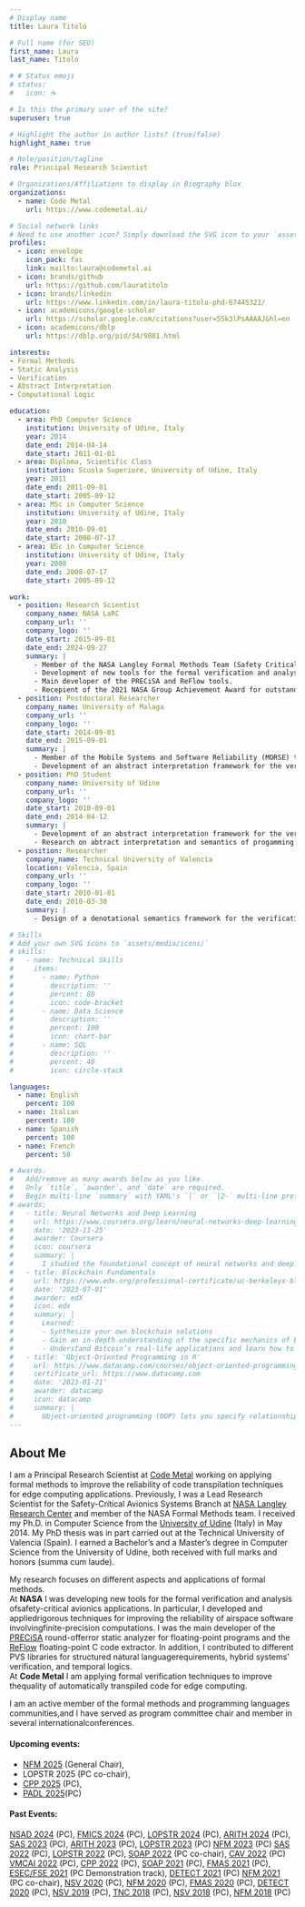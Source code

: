 ```yaml
---
# Display name
title: Laura Titolo

# Full name (for SEO)
first_name: Laura
last_name: Titolo

# # Status emoji
# status:
#   icon: ☕️

# Is this the primary user of the site?
superuser: true

# Highlight the author in author lists? (true/false)
highlight_name: true

# Role/position/tagline
role: Principal Research Scientist

# Organizations/Affiliations to display in Biography blox
organizations:
  - name: Code Metal
    url: https://www.codemetal.ai/

# Social network links
# Need to use another icon? Simply download the SVG icon to your `assets/media/icons/` folder.
profiles:
  - icon: envelope
    icon_pack: fas
    link: mailto:laura@codemetal.ai
  - icon: brands/github
    url: https://github.com/lauratitolo
  - icon: brands/linkedin
    url: https://www.linkedin.com/in/laura-titolo-phd-67445321/
  - icon: academicons/google-scholar
    url: https://scholar.google.com/citations?user=5Sk3lPsAAAAJ&hl=en
  - icon: academicons/dblp
    url: https://dblp.org/pid/34/9881.html

interests:
- Formal Methods
- Static Analysis
- Verification
- Abstract Interpretation
- Computational Logic

education:
  - area: PhD Computer Science
    institution: University of Udine, Italy
    year: 2014
    date_end: 2014-04-14
    date_start: 2011-01-01
  - area: Diploma, Scientific Class
    institution: Scuola Superiore, University of Udine, Italy
    year: 2011
    date_end: 2011-09-01
    date_start: 2005-09-12
  - area: MSc in Computer Science
    institution: University of Udine, Italy
    year: 2010
    date_end: 2010-09-01
    date_start: 2008-07-17
  - area: BSc in Computer Science
    institution: University of Udine, Italy
    year: 2008
    date_end: 2008-07-17
    date_start: 2005-09-12

work:
  - position: Research Scientist
    company_name: NASA LaRC
    company_url: ''
    company_logo: ''
    date_start: 2015-09-01
    date_end: 2024-09-27
    summary: |
      - Member of the NASA Langley Formal Methods Team (Safety Critical Avionics Systems Branch).
      - Development of new tools for the formal verification and analysis of safety-critical avionics applications.
      - Main developer of the PRECiSA and ReFlow tools.
      - Recepient of the 2021 NASA Group Achievement Award for outstanding contributions verifying the Compact Position Reporting Algorithm to support safety of Automatic Dependent Surveillance-Broadcast in the National Airspace System.
  - position: Postdoctoral Researcher
    company_name: University of Malaga
    company_url: ''
    company_logo: ''
    date_start: 2014-09-01
    date_end: 2015-09-01
    summary: |
      - Member of the Mobile Systems and Software Reliability (MORSE) team.
      - Development of an abstract interpretation framework for the verification of hybrid  concurrent constraint programs (hy-tccp).
  - position: PhD Student
    company_name: University of Udine
    company_url: ''
    company_logo: ''
    date_start: 2010-09-01
    date_end: 2014-04-12
    summary: |
      - Development of an abstract interpretation framework for the verification of temporal concurrent constraint programs (tccp).
      - Research on abtract interpretation and semantics of progamming languages.
  - position: Researcher
    company_name: Technical University of Valencia
    location: Valencia, Spain
    company_url: ''
    company_logo: ''
    date_start: 2010-01-01
    date_end: 2010-03-30
    summary: |
      - Design of a denotational semantics framework for the verification of temporal concurrent constraint programs (tccp).

# Skills
# Add your own SVG icons to `assets/media/icons/`
# skills:
#   - name: Technical Skills
#     items:
#       - name: Python
#         description: ''
#         percent: 80
#         icon: code-bracket
#       - name: Data Science
#         description: ''
#         percent: 100
#         icon: chart-bar
#       - name: SQL
#         description: ''
#         percent: 40
#         icon: circle-stack

languages:
  - name: English
    percent: 100
  - name: Italian
    percent: 100
  - name: Spanish
    percent: 100
  - name: French
    percent: 50

# Awards.
#   Add/remove as many awards below as you like.
#   Only `title`, `awarder`, and `date` are required.
#   Begin multi-line `summary` with YAML's `|` or `|2-` multi-line prefix and indent 2 spaces below.
# awards:
#   - title: Neural Networks and Deep Learning
#     url: https://www.coursera.org/learn/neural-networks-deep-learning
#     date: '2023-11-25'
#     awarder: Coursera
#     icon: coursera
#     summary: |
#       I studied the foundational concept of neural networks and deep learning. By the end, I was familiar with the significant technological trends driving the rise of deep learning; build, train, and apply fully connected deep neural networks; implement efficient (vectorized) neural networks; identify key parameters in a neural network’s architecture; and apply deep learning to your own applications.
#   - title: Blockchain Fundamentals
#     url: https://www.edx.org/professional-certificate/uc-berkeleyx-blockchain-fundamentals
#     date: '2023-07-01'
#     awarder: edX
#     icon: edx
#     summary: |
#       Learned:
#       - Synthesize your own blockchain solutions
#       - Gain an in-depth understanding of the specific mechanics of Bitcoin
#       - Understand Bitcoin’s real-life applications and learn how to attack and destroy Bitcoin, Ethereum, smart contracts and Dapps, and alternatives to Bitcoin’s Proof-of-Work consensus algorithm
#   - title: 'Object-Oriented Programming in R'
#     url: https://www.datacamp.com/courses/object-oriented-programming-with-s3-and-r6-in-r
#     certificate_url: https://www.datacamp.com
#     date: '2023-01-21'
#     awarder: datacamp
#     icon: datacamp
#     summary: |
#       Object-oriented programming (OOP) lets you specify relationships between functions and the objects that they can act on, helping you manage complexity in your code. This is an intermediate level course, providing an introduction to OOP, using the S3 and R6 systems. S3 is a great day-to-day R programming tool that simplifies some of the functions that you write. R6 is especially useful for industry-specific analyses, working with web APIs, and building GUIs.
---
```


## About Me
I am a Principal Research Scientist at [Code Metal](https://www.codemetal.ai/) working on applying formal methods to improve the reliability of code transpilation techniques for edge computing applications.
Previously, I was a Lead Research Scientist for the Safety-Critical Avionics Systems Branch at [NASA Langley Research Center](https://www.nasa.gov/langley) and member of the NASA Formal Methods team.
I received my Ph.D. in Computer Science from the [University of Udine](https://www.uniud.it/en/uniud-international?set_language=en) (Italy) in May 2014. My PhD thesis was in part carried out at the Technical University of Valencia (Spain).
I earned a Bachelor’s and a Master’s degree in Computer Science from the University of Udine, both received with full marks and honors (summa cum laude).

My research focuses on different aspects and applications of formal methods.<br>
At <b>NASA</b> I was developing new tools for the formal verification and analysis ofsafety-critical avionics applications. In particular, I developed and appliedrigorous techniques for improving the reliability of airspace software involvingfinite-precision computations.
I was the main developer of the [PRECiSA](https://github.com/nasa/PRECiSA) round-offerror static analyzer for floating-point programs and the [ReFlow](https://github.comnasa/reflow) floating-point C code extractor. 
In addition, I contributed to different PVS libraries for structured natural languagerequirements, hybrid systems' verification, and temporal logics.<br>
At <b>Code Metal</b> I am applying formal verification techniques to improve thequality of automatically transpiled code for edge computing. 

I am an active member of the formal methods and programming languages communities,and I have served as program committee chair and member in several internationalconferences.
#### Upcoming events:
  - [NFM 2025](https://shemesh.larc.nasa.gov/nfm2025/) (General   Chair),
  - LOPSTR 2025 (PC co-chair),
  - [CPP 2025](https://popl25.sigplan.org/home/CPP-2025) (PC),
  - [PADL 2025](https://popl25.sigplan.org/home/PADL-2025)(PC)
#### Past Events:
[NSAD 2024](https://2024.splashcon.org/home/nsad-2024) (PC),
[FMICS 2024](https://fmics.inria.fr/2024/) (PC),
[LOPSTR 2024](https://lopstr.github.io/2024/) (PC),
[ARITH 2024](https://www.ac.uma.es/arith2024/index.html) (PC),
[SAS 2023](https://conf.researchr.org/home/sas-2023) (PC),
[ARITH 2023](https://arith2023.arithsymposium.org) (PC),
[LOPSTR 2023](https://lopstr.github.io/2023/) (PC)
[NFM 2023](https://conf.researchr.org/home/nfm-2023) (PC)
[SAS 2022](https://2022.splashcon.org/home/sas-2022#Home) (PC),
[LOPSTR 2022](https://lopstr2022.webs.upv.es) (PC),
[SOAP 2022](https://pldi22.sigplan.org/home/SOAP-2022) (PC   co-chair),
[CAV 2022](http://i-cav.org/2022/) (PC)
[VMCAI 2022](https://popl22.sigplan.org/home/VMCAI-2022) (PC),
[CPP 2022](https://popl22.sigplan.org/home/CPP-2022) (PC),
[SOAP 2021](https://pldi21.sigplan.org/home/SOAP-2021) (PC),
[FMAS 2021](https://fmasworkshop.github.io/FMAS2021/) (PC),
[ESEC/FSE 2021](https://2021.esec-fse.org) (PC Demonstration   track),
[DETECT 2021](https://detect.ensma.fr/2021/) (PC)
[NFM 2021](https://shemesh.larc.nasa.gov/nfm2021/) (PC co-chair),
[NSV 2020](https://nsv2020.github.io) (PC),
[NFM 2020](https://ti.arc.nasa.gov/events/nfm-2020/) (PC),
[FMAS 2020](https://fmasworkshop.github.io/FMAS2020/) (PC),
[DETECT 2020](https://detect.ensma.fr/2020/) (PC),
[NSV 2019](https://nsv19.mpi-sws.org) (PC),
[TNC 2018](https://perso.univ-perp.fr/nasrine.damouche/TNC%2718/)   (PC),
[NSV 2018](https://nsv-2018.github.io/nsv2018/committee.html)   (PC),
[NFM 2018](https://shemesh.larc.nasa.gov/NFM2018/) (PC)